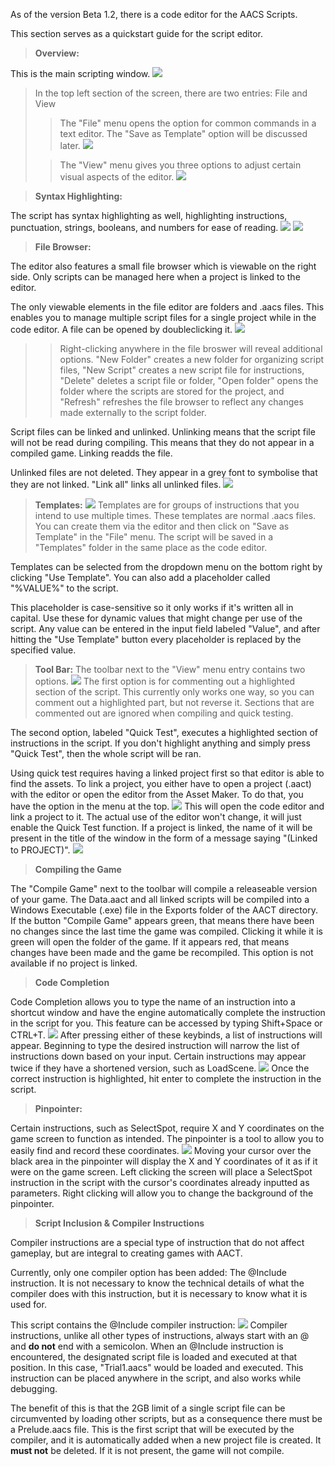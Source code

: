 As of the version Beta 1.2, there is a code editor for the AACS Scripts.

This section serves as a quickstart guide for the script editor.

>**Overview:**
>
This is the main scripting window.
![](https://www.debygames.com/aacs/drex_3__aacs_code_editor_custom.png)
>In the top left section of the screen, there are two entries: File and View
>>The "File" menu opens the option for common commands in a text editor. The "Save as Template" option will be discussed later.
![](https://www.debygames.com/aacs/drex_3__aacs_code_editor_custom_2.png)
>
>>The "View" menu gives you three options to adjust certain visual aspects of the editor.
![](https://www.debygames.com/aacs/drex_3__aacs_code_editor_custom_3.png)


>**Syntax Highlighting:**
>
The script has syntax highlighting as well, highlighting instructions, punctuation, strings, booleans, and numbers for ease of reading.
![](https://www.debygames.com/aacs/drex_3__aacs_code_editor_custom_4.png)
![](https://www.debygames.com/aacs/drex_3__aacs_code_editor_custom_5.png)

>**File Browser:**
>
The editor also features a small file browser which is viewable on the right side. Only scripts can be managed here when a project is linked to the editor.
>
The only viewable elements in the file editor are folders and .aacs files. This enables you to manage multiple script files for a single project while in the code editor. A file can be opened by doubleclicking it.
![](https://www.debygames.com/aacs/drex_3__aacs_code_editor_custom_6.png)
>>Right-clicking anywhere in the file broswer will reveal additional options.
"New Folder" creates a new folder for organizing script files, "New Script" creates a new script file for instructions, "Delete" deletes a script file or folder, "Open folder" opens the folder where the scripts are stored for the project, and "Refresh" refreshes the file browser to reflect any changes made externally to the script folder.
>>
Script files can be linked and unlinked. Unlinking means that the script file will not be read during compiling. This means that they do not appear in a compiled game. Linking readds the file.
>>
Unlinked files are not deleted. They appear in a grey font to symbolise that they are not linked.
"Link all" links all unlinked files.
![](https://www.debygames.com/aacs/drex_3__aacs_code_editor_custom_7.png)

>**Templates:**
![](https://www.debygames.com/aacs/drex_3__aacs_code_editor_custom_8.png)
Templates are for groups of instructions that you intend to use multiple times. These templates are normal .aacs files.
You can create them via the editor and then click on "Save as Template" in the "File" menu. The script will be saved in a "Templates" folder in the same place as the code editor.
>
Templates can be selected from the dropdown menu on the bottom right by clicking "Use Template". You can also add a placeholder called "%VALUE%" to the script.
>
This placeholder is case-sensitive so it only works if it's written all in capital. Use these for dynamic values that might change per use of the script. Any value can be entered in the input field labeled "Value", and after hitting the "Use Template" button every placeholder is replaced by the specified value.

>**Tool Bar:**
The toolbar next to the "View" menu entry contains two options.
![](https://www.debygames.com/aacs/drex_3__aacs_code_editor_custom_9.png)
The first option is for commenting out a highlighted section of the script. This currently only works one way, so you can comment out a highlighted part, but not reverse it. Sections that are commented out are ignored when compiling and quick testing.
>
The second option, labeled "Quick Test", executes a highlighted section of instructions in the script. If you don't highlight anything and simply press "Quick Test", then the whole script will be ran.
>
Using quick test requires having a linked project first so that editor is able to find the assets. To link a project, you either have to open a project (.aact) with the editor or open the editor from the Asset Maker. To do that, you have the option in the menu at the top.
![](https://www.debygames.com/aacs/drex_3__aacs_code_editor_custom_10.png)
This will open the code editor and link a project to it. The actual use of the editor won't change, it will just enable the Quick Test function.
If a project is linked, the name of it will be present in the title of the window in the form of a message saying "(Linked to PROJECT)".
![](https://www.debygames.com/aacs/drex_3__aacs_code_editor_custom_11.png)

>**Compiling the Game**
>
The "Compile Game" next to the toolbar will compile a releaseable version of your game. The Data.aact and all linked scripts will be compiled into a Windows Executable (.exe) file in the Exports folder of the AACT directory. If the button "Compile Game" appears green, that means there have been no changes since the last time the game was compiled. Clicking it while it is green will open the folder of the game. If it appears red, that means changes have been made and the game be recompiled. This option is not available if no project is linked.

>**Code Completion**
>
Code Completion allows you to type the name of an instruction into a shortcut window and have the engine automatically complete the instruction in the script for you. This feature can be accessed by typing Shift+Space or CTRL+T.
![](https://www.debygames.com/aacs/drex_3__aacs_code_editor_custom_12.png)
After pressing either of these keybinds, a list of instructions will appear. Beginning to type the desired instruction will narrow the list of instructions down based on your input. Certain instructions may appear twice if they have a shortened version, such as LoadScene.
![](https://www.debygames.com/aacs/drex_3__aacs_code_editor_custom_13.png)
Once the correct instruction is highlighted, hit enter to complete the instruction in the script.

>**Pinpointer:**
>
Certain instructions, such as SelectSpot, require X and Y coordinates on the game screen to function as intended. The pinpointer is a tool to allow you to easily find and record these coordinates.
![](https://www.debygames.com/aacs/drex_3__aacs_code_editor_custom_14.png)
Moving your cursor over the black area in the pinpointer will display the X and Y coordinates of it as if it were on the game screen. Left clicking the screen will place a SelectSpot instruction in the script with the cursor's coordinates already inputted as parameters. Right clicking will allow you to change the background of the pinpointer.

>**Script Inclusion & Compiler Instructions**
>
Compiler instructions are a special type of instruction that do not affect gameplay, but are integral to creating games with AACT.
>
Currently, only one compiler option has been added: The @Include instruction. It is not necessary to know the technical details of what the compiler does with this instruction, but it is necessary to know what it is used for.
>
This script contains the @Include compiler instruction:
![](https://www.debygames.com/aacs/drex_3__aacs_code_editor_custom_15.png)
Compiler instructions, unlike all other types of instructions, always start with an @ and **do not** end with a semicolon. When an @Include instruction is encountered, the designated script file is loaded and executed at that position. In this case, "Trial1.aacs" would be loaded and executed. This instruction can be placed anywhere in the script, and also works while debugging.
>
The benefit of this is that the 2GB limit of a single script file can be circumvented by loading other scripts, but as a consequence there must be a Prelude.aacs file. This is the first script that will be executed by the compiler, and it is automatically added when a new project file is created. It **must not** be deleted. If it is not present, the game will not compile.